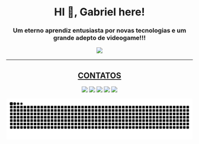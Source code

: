 <div align="center">  
  <h1>HI 👋, Gabriel here!</h1>
</div>

<div align="center">
  <h3>Um eterno aprendiz entusiasta por novas tecnologias e um grande adepto de videogame!!!</h3>
</div>

<div align="center">
  <a href="https://github.com/DarkNois">
  <img height="250em" src="https://github-readme-stats.vercel.app/api?username=DarkNois&show_icons=true&line_height=21&theme=dracula&count_private=true&layout=compact"/>
</div>

  ---
  
<div align="center">  
  <h2> CONTATOS </h2>
</div>

<div align="center"> 
  <a href="https://instagram.com/gabriel_rabelo3" target="_blank"><img src="https://img.shields.io/badge/-Instagram-%23E4405F?style=for-the-badge&logo=instagram&logoColor=white" target="_blank"></a>
  <a href = "mailto:gabrieldosreisrabelo@gmail.com"><img src="https://img.shields.io/badge/-Gmail-%23333?style=for-the-badge&logo=gmail&logoColor=white" target="_blank"></a>
  <a href = "mailto:gabrieldosreisrabelo@hotmail.com"><img src="https://img.shields.io/badge/Microsoft_Outlook-0078D4?style=for-the-badge&logo=microsoft-outlook&logoColor=white" target="_blank"></a>
  <a href = "https://github.com/DarkNois"><img src="https://img.shields.io/badge/GitHub-100000?style=for-the-badge&logo=github&logoColor=white" target="_blank"></a>
  <a href="https://www.linkedin.com/in/gabrieldosreisrabelo" target="_blank"><img src="https://img.shields.io/badge/-LinkedIn-%230077B5?style=for-the-badge&logo=linkedin&logoColor=white" target="_blank"></a> 
 
  ![Snake animation](https://github.com/DarkNois/DarkNois/blob/output/github-contribution-grid-snake.svg)
  
</div>
